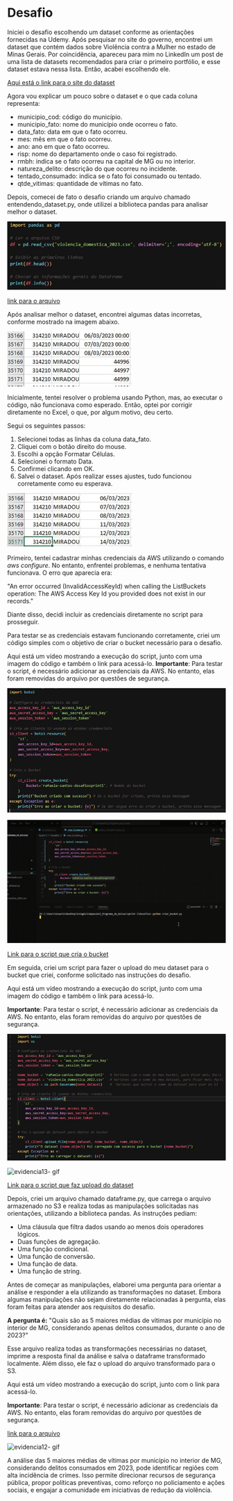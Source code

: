 # Desafio 

Iniciei o desafio escolhendo um dataset conforme as orientações fornecidas na Udemy. Após pesquisar no site do governo, encontrei um dataset que contém dados sobre Violência contra a Mulher no estado de Minas Gerais.
Por coincidência, apareceu para mim no LinkedIn um post de uma lista de datasets recomendados para criar o primeiro portfólio, e esse dataset estava nessa lista. Então, acabei escolhendo ele.

[Aqui está o link para o site do dataset](https://dados.gov.br/dados/conjuntos-dados/violencia-contra-mulher)

Agora vou explicar um pouco sobre o dataset e o que cada coluna representa:

* municipio_cod: código do município.
* municipio_fato: nome do município onde ocorreu o fato.
* data_fato: data em que o fato ocorreu.
* mes: mês em que o fato ocorreu.
* ano: ano em que o fato ocorreu.
* risp: nome do departamento onde o caso foi registrado.
* rmbh: indica se o fato ocorreu na capital de MG ou no interior.
* natureza_delito: descrição do que ocorreu no incidente.
* tentado_consumado: indica se o fato foi consumado ou tentado.
* qtde_vitimas: quantidade de vítimas no fato.

Depois, comecei de fato o desafio criando um arquivo chamado entendendo_dataset.py, onde utilizei a biblioteca pandas para analisar melhor o dataset.

![evidencia7](../Evidencias/evidencia7.jpeg)

[link para o arquivo](../Desafios/entendendo_dataset.py)

Após analisar melhor o dataset, encontrei algumas datas incorretas, conforme mostrado na imagem abaixo.

![evidencia8](../Evidencias/evidencia8.jpeg)

Inicialmente, tentei resolver o problema usando Python, mas, ao executar o código, não funcionava como esperado. Então, optei por corrigir diretamente no Excel, o que, por algum motivo, deu certo.

Segui os seguintes passos:

1. Selecionei todas as linhas da coluna data_fato.
2. Cliquei com o botão direito do mouse.
3. Escolhi a opção Formatar Células.
4. Selecionei o formato Data.
5. Confirmei clicando em OK.
6. Salvei o dataset.
Após realizar esses ajustes, tudo funcionou corretamente como eu esperava.

![evidencia9](../Evidencias/evidencia9.jpeg)

Primeiro, tentei cadastrar minhas credenciais da AWS utilizando o comando *aws configure*. No entanto, enfrentei problemas, e nenhuma tentativa funcionava. O erro que aparecia era:

"An error occurred (InvalidAccessKeyId) when calling the ListBuckets operation: The AWS Access Key Id you provided does not exist in our records."

Diante disso, decidi incluir as credenciais diretamente no script para prosseguir.

Para testar se as credenciais estavam funcionando corretamente, criei um código simples com o objetivo de criar o bucket necessário para o desafio.

Aqui está um vídeo mostrando a execução do script, junto com uma imagem do código e também o link para acessá-lo.
__Importante__: Para testar o script, é necessário adicionar as credenciais da AWS. No entanto, elas foram removidas do arquivo por questões de segurança.

![evidencia10](../Evidencias/evidencia10.jpeg)

![evidencia11](../Evidencias/evidencia11.gif)

[Link para o script que cria o bucket](../Desafios/criar_bucket.py)

Em seguida, criei um script para fazer o upload do meu dataset para o bucket que criei, conforme solicitado nas instruções do desafio.

Aqui está um vídeo mostrando a execução do script, junto com uma imagem do código e também o link para acessá-lo.

__Importante__: Para testar o script, é necessário adicionar as credenciais da AWS. No entanto, elas foram removidas do arquivo por questões de segurança.

![evidencia12](../Evidencias/evidencia12.jpeg)

![evidencia13- gif](../Evidencias/)

[Link para o script que faz upload do dataset](../Desafios/script_boto.py)

Depois, criei um arquivo chamado dataframe.py, que carrega o arquivo armazenado no S3 e realiza todas as manipulações solicitadas nas orientações, utilizando a biblioteca pandas.
 As instruções pediam:

* Uma cláusula que filtra dados usando ao menos dois operadores lógicos.
* Duas funções de agregação.
* Uma função condicional.
* Uma função de conversão.
* Uma função de data.
* Uma função de string.

Antes de começar as manipulações, elaborei uma pergunta para orientar a análise e responder a ela utilizando as transformações no dataset. Embora algumas manipulações não sejam diretamente relacionadas à pergunta, elas foram feitas para atender aos requisitos do desafio.

__A pergunta é:__
"Quais são as 5 maiores médias de vítimas por município no interior de MG, considerando apenas delitos consumados, durante o ano de 2023?"

Esse arquivo realiza todas as transformações necessárias no dataset, imprime a resposta final da análise e salva o dataframe transformado localmente. Além disso, ele faz o upload do arquivo transformado para o S3.

Aqui está um vídeo mostrando a execução do script, junto com o link para acessá-lo.

__Importante__: Para testar o script, é necessário adicionar as credenciais da AWS. No entanto, elas foram removidas do arquivo por questões de segurança.

[link para o arquivo](../Desafios/dataframe2.py)

![evidencia12- gif ]()

A análise das 5 maiores médias de vítimas por município no interior de MG, considerando delitos consumados em 2023, pode identificar regiões com alta incidência de crimes. Isso permite direcionar recursos de segurança pública, propor políticas preventivas, como reforço no policiamento e ações sociais, e engajar a comunidade em iniciativas de redução da violência. 
